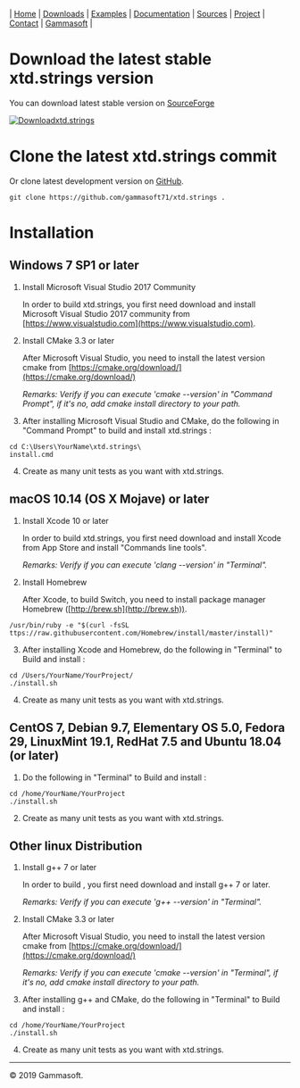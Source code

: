 | [Home](home.md) | [Downloads](downloads.md) | [Examples](examples.md) | [Documentation](documentation.md) | [Sources](https://github.com/gammasoft71/xtd.strings) | [Project](https://sourceforge.net/projects/stringspro/) | [Contact](contact.md) | [Gammasoft](https://gammasoft71.wixsite.com/gammasoft) |

# Download the latest stable xtd.strings version

You can download latest stable version on [SourceForge](https://sourceforge.net/projects/stringspro/)

[![Downloadxtd.strings](https://a.fsdn.com/con/app/sf-download-button)](https://sourceforge.net/projects/stringspro/files/latest/download)

# Clone the latest xtd.strings commit

Or clone latest development version on [GitHub](https://github.com/gammasoft71/xtd.strings).

```shell
git clone https://github.com/gammasoft71/xtd.strings .
```

# Installation

## Windows 7 SP1 or later

1. Install Microsoft Visual Studio 2017 Community
  
   In order to build xtd.strings, you first need download and install Microsoft Visual Studio 2017 community from [https://www.visualstudio.com](https://www.visualstudio.com).

2. Install CMake 3.3 or later
  
   After Microsoft Visual Studio, you need to install the latest version cmake from [https://cmake.org/download/](https://cmake.org/download/)
   
   *Remarks: Verify if you can execute 'cmake --version' in "Command Prompt", if it's no, add cmake install directory to your path.*

3. After installing Microsoft Visual Studio and CMake, do the following in "Command Prompt" to build and install xtd.strings :

```shell
cd C:\Users\YourName\xtd.strings\
install.cmd
```

4. Create as many unit tests as you want with xtd.strings.


## macOS 10.14 (OS X Mojave) or later

1. Install Xcode 10 or later
  
   In order to build xtd.strings, you first need download and install Xcode from App Store and install "Commands line tools".

   *Remarks: Verify if you can execute 'clang --version' in "Terminal".*

2. Install Homebrew
  
   After Xcode, to build Switch, you need to install package manager Homebrew ([http://brew.sh](http://brew.sh)).
   
```shell
/usr/bin/ruby -e "$(curl -fsSL ttps://raw.githubusercontent.com/Homebrew/install/master/install)"
```

3. After installing Xcode and Homebrew, do the following in "Terminal" to Build and install :

```shell
cd /Users/YourName/YourProject/
./install.sh
```

4. Create as many unit tests as you want with xtd.strings.

## CentOS 7, Debian 9.7, Elementary OS 5.0, Fedora 29, LinuxMint 19.1, RedHat 7.5 and Ubuntu 18.04 (or later)

1. Do the following in "Terminal" to Build and install :

```shell
cd /home/YourName/YourProject
./install.sh
```

2. Create as many unit tests as you want with xtd.strings.


## Other linux Distribution

1. Install g++ 7 or later
  
   In order to build , you first need download and install g++ 7 or later.

   *Remarks: Verify if you can execute 'g++ --version' in "Terminal".*

2. Install CMake 3.3 or later
  
   After Microsoft Visual Studio, you need to install the latest version cmake from [https://cmake.org/download/](https://cmake.org/download/)

   *Remarks: Verify if you can execute 'cmake --version' in "Terminal", if it's no, add cmake install directory to your path.*

3. After installing g++ and CMake, do the following in "Terminal" to Build and install :

```shell
cd /home/YourName/YourProject
./install.sh
```

4. Create as many unit tests as you want with xtd.strings.

______________________________________________________________________________________________

© 2019 Gammasoft.
